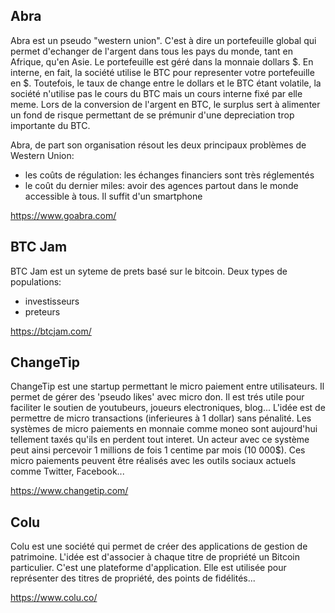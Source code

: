## Abra

Abra est un pseudo "western union". C'est à dire un portefeuille global qui permet d'echanger de l'argent dans tous les pays du monde,
tant en Afrique, qu'en Asie. Le portefeuille est géré dans la monnaie dollars $. En interne, en fait, la société utilise le BTC pour representer
votre portefeuille en $. Toutefois, le taux de change entre le dollars et le BTC étant volatile, la société n'utilise pas le cours du BTC
mais un cours interne fixé par elle meme. Lors de la conversion de l'argent en BTC, le surplus sert à alimenter un fond de risque permettant
de se prémunir d'une depreciation trop importante du BTC.

Abra, de part son organisation résout les deux principaux problèmes de Western Union:

 * les coûts de régulation: les échanges financiers sont très réglementés
 * le coût du dernier miles: avoir des agences partout dans le monde accessible à tous. Il suffit d'un smartphone

https://www.goabra.com/

## BTC Jam

BTC Jam est un syteme de prets basé sur le bitcoin. Deux types de populations:

 * investisseurs
 * preteurs

https://btcjam.com/

## ChangeTip

ChangeTip est une startup permettant le micro paiement entre utilisateurs. Il permet de gérer des 'pseudo likes' avec micro don.
Il est trés utile pour faciliter le soutien de youtubeurs, joueurs electroniques, blog... L'idée est de permettre de micro
transactions (inferieures à 1 dollar) sans pénalité. Les systèmes de micro paiements en monnaie comme moneo sont aujourd'hui
tellement taxés qu'ils en perdent tout interet. Un acteur avec ce système peut ainsi percevoir 1 millions de fois 1 centime par mois (10 000$).
Ces micro paiements peuvent être réalisés avec les outils sociaux actuels comme Twitter, Facebook...

https://www.changetip.com/

## Colu

Colu est une société qui permet de créer des applications de gestion de patrimoine. L'idée est d'associer à chaque titre de propriété un Bitcoin
particulier. C'est une plateforme d'application. Elle est utilisée pour représenter des titres de propriété, des points de fidélités...

https://www.colu.co/
